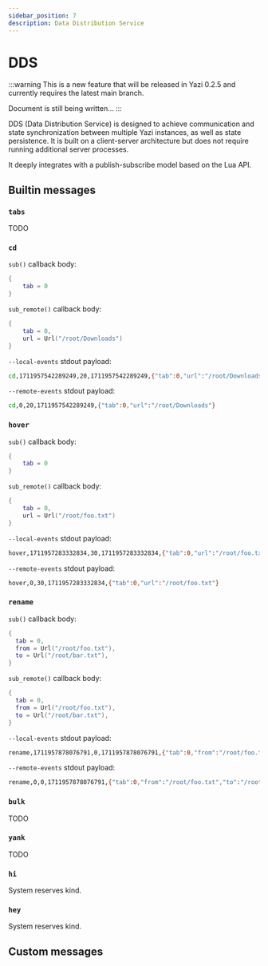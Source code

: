 ```yaml
---
sidebar_position: 7
description: Data Distribution Service
---
```


# DDS

:::warning
This is a new feature that will be released in Yazi 0.2.5 and currently requires the latest main branch.

Document is still being written...
:::

DDS (Data Distribution Service) is designed to achieve communication and state synchronization between multiple Yazi instances, as well as state persistence. It is built on a client-server architecture but does not require running additional server processes.

It deeply integrates with a publish-subscribe model based on the Lua API.

## Builtin messages

### `tabs`

TODO

### `cd`

`sub()` callback body:

```lua
{
	tab = 0
}
```

`sub_remote()` callback body:

```lua
{
	tab = 0,
	url = Url("/root/Downloads")
}
```

`--local-events` stdout payload:

```sh
cd,1711957542289249,20,1711957542289249,{"tab":0,"url":"/root/Downloads"}
```

`--remote-events` stdout payload:

```sh
cd,0,20,1711957542289249,{"tab":0,"url":"/root/Downloads"}
```

### `hover`

`sub()` callback body:

```lua
{
	tab = 0
}
```

`sub_remote()` callback body:

```lua
{
	tab = 0,
	url = Url("/root/foo.txt")
}
```

`--local-events` stdout payload:

```sh
hover,1711957283332834,30,1711957283332834,{"tab":0,"url":"/root/foo.txt"}
```

`--remote-events` stdout payload:

```sh
hover,0,30,1711957283332834,{"tab":0,"url":"/root/foo.txt"}
```

### `rename`

`sub()` callback body:

```lua
{
  tab = 0,
  from = Url("/root/foo.txt"),
  to = Url("/root/bar.txt"),
}
```

`sub_remote()` callback body:

```lua
{
  tab = 0,
  from = Url("/root/foo.txt"),
  to = Url("/root/bar.txt"),
}
```

`--local-events` stdout payload:

```sh
rename,1711957878076791,0,1711957878076791,{"tab":0,"from":"/root/foo.txt","to":"/root/bar.txt"}
```

`--remote-events` stdout payload:

```sh
rename,0,0,1711957878076791,{"tab":0,"from":"/root/foo.txt","to":"/root/bar.txt"}
```

### `bulk`

TODO

### `yank`

TODO

### `hi`

System reserves kind.

### `hey`

System reserves kind.

## Custom messages

